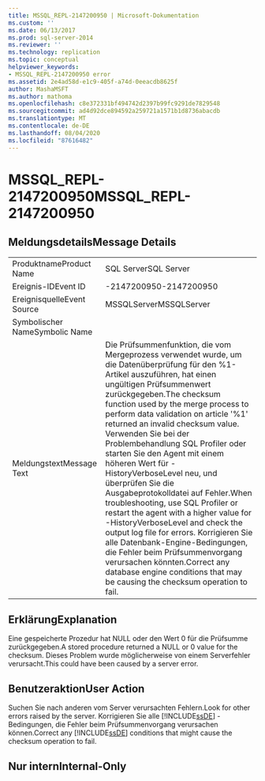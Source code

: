 ```yaml
---
title: MSSQL_REPL-2147200950 | Microsoft-Dokumentation
ms.custom: ''
ms.date: 06/13/2017
ms.prod: sql-server-2014
ms.reviewer: ''
ms.technology: replication
ms.topic: conceptual
helpviewer_keywords:
- MSSQL_REPL-2147200950 error
ms.assetid: 2e4ad58d-e1c9-405f-a74d-0eeacdb8625f
author: MashaMSFT
ms.author: mathoma
ms.openlocfilehash: c8e372331bf494742d2397b99fc9291de7829548
ms.sourcegitcommit: ad4d92dce894592a259721a1571b1d8736abacdb
ms.translationtype: MT
ms.contentlocale: de-DE
ms.lasthandoff: 08/04/2020
ms.locfileid: "87616482"
---
```

# <a name="mssql_repl-2147200950"></a><span data-ttu-id="f4f60-102">MSSQL_REPL-2147200950</span><span class="sxs-lookup"><span data-stu-id="f4f60-102">MSSQL_REPL-2147200950</span></span>
    
## <a name="message-details"></a><span data-ttu-id="f4f60-103">Meldungsdetails</span><span class="sxs-lookup"><span data-stu-id="f4f60-103">Message Details</span></span>  
  
|||  
|-|-|  
|<span data-ttu-id="f4f60-104">Produktname</span><span class="sxs-lookup"><span data-stu-id="f4f60-104">Product Name</span></span>|<span data-ttu-id="f4f60-105">SQL Server</span><span class="sxs-lookup"><span data-stu-id="f4f60-105">SQL Server</span></span>|  
|<span data-ttu-id="f4f60-106">Ereignis-ID</span><span class="sxs-lookup"><span data-stu-id="f4f60-106">Event ID</span></span>|<span data-ttu-id="f4f60-107">-2147200950</span><span class="sxs-lookup"><span data-stu-id="f4f60-107">-2147200950</span></span>|  
|<span data-ttu-id="f4f60-108">Ereignisquelle</span><span class="sxs-lookup"><span data-stu-id="f4f60-108">Event Source</span></span>|<span data-ttu-id="f4f60-109">MSSQLServer</span><span class="sxs-lookup"><span data-stu-id="f4f60-109">MSSQLServer</span></span>|  
|<span data-ttu-id="f4f60-110">Symbolischer Name</span><span class="sxs-lookup"><span data-stu-id="f4f60-110">Symbolic Name</span></span>||  
|<span data-ttu-id="f4f60-111">Meldungstext</span><span class="sxs-lookup"><span data-stu-id="f4f60-111">Message Text</span></span>|<span data-ttu-id="f4f60-112">Die Prüfsummenfunktion, die vom Mergeprozess verwendet wurde, um die Datenüberprüfung für den %1-Artikel auszuführen, hat einen ungültigen Prüfsummenwert zurückgegeben.</span><span class="sxs-lookup"><span data-stu-id="f4f60-112">The checksum function used by the merge process to perform data validation on article '%1' returned an invalid checksum value.</span></span> <span data-ttu-id="f4f60-113">Verwenden Sie bei der Problembehandlung SQL Profiler oder starten Sie den Agent mit einem höheren Wert für -HistoryVerboseLevel neu, und überprüfen Sie die Ausgabeprotokolldatei auf Fehler.</span><span class="sxs-lookup"><span data-stu-id="f4f60-113">When troubleshooting, use SQL Profiler or restart the agent with a higher value for -HistoryVerboseLevel and check the output log file for errors.</span></span> <span data-ttu-id="f4f60-114">Korrigieren Sie alle Datenbank-Engine-Bedingungen, die Fehler beim Prüfsummenvorgang verursachen könnten.</span><span class="sxs-lookup"><span data-stu-id="f4f60-114">Correct any database engine conditions that may be causing the checksum operation to fail.</span></span>|  
  
## <a name="explanation"></a><span data-ttu-id="f4f60-115">Erklärung</span><span class="sxs-lookup"><span data-stu-id="f4f60-115">Explanation</span></span>  
 <span data-ttu-id="f4f60-116">Eine gespeicherte Prozedur hat NULL oder den Wert 0 für die Prüfsumme zurückgegeben.</span><span class="sxs-lookup"><span data-stu-id="f4f60-116">A stored procedure returned a NULL or 0 value for the checksum.</span></span> <span data-ttu-id="f4f60-117">Dieses Problem wurde möglicherweise von einem Serverfehler verursacht.</span><span class="sxs-lookup"><span data-stu-id="f4f60-117">This could have been caused by a server error.</span></span>  
  
## <a name="user-action"></a><span data-ttu-id="f4f60-118">Benutzeraktion</span><span class="sxs-lookup"><span data-stu-id="f4f60-118">User Action</span></span>  
 <span data-ttu-id="f4f60-119">Suchen Sie nach anderen vom Server verursachten Fehlern.</span><span class="sxs-lookup"><span data-stu-id="f4f60-119">Look for other errors raised by the server.</span></span> <span data-ttu-id="f4f60-120">Korrigieren Sie alle [!INCLUDE[ssDE](../../includes/ssde-md.md)] -Bedingungen, die Fehler beim Prüfsummenvorgang verursachen können.</span><span class="sxs-lookup"><span data-stu-id="f4f60-120">Correct any [!INCLUDE[ssDE](../../includes/ssde-md.md)] conditions that might cause the checksum operation to fail.</span></span>  
  
## <a name="internal-only"></a><span data-ttu-id="f4f60-121">Nur intern</span><span class="sxs-lookup"><span data-stu-id="f4f60-121">Internal-Only</span></span>  
  
